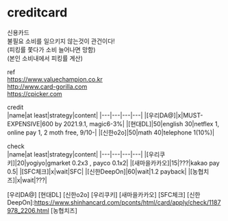 # creditcard

신용카드  
불필요 소비를 일으키지 않는것이 관건이다!  
(피킹률 쫓다가 소비 늘어나면 망함)  
(본인 소비내에서 피킹률 계산)  

ref  
https://www.valuechampion.co.kr  
http://www.card-gorilla.com  
https://cpicker.com  

  
credit  
|name|at least|strategy|content|
|---|---|---|---|
|[우리DA@]|x|MUST-EXPENSIVE|600 by 2021.9.1, magic6-3%|
|[현대DL]|50|english 30|netflex 1, online pay 1, 2 moth free, 9/10-|
|[신한o2o]|50|math 40|telephone 1(10%)|


check  
|name|at least|strategy|content|
|---|---|---|---|
|[우리쿠키]|20|yogiyo|gmarket 0.2x3 , payco 0.1x2|
|[새마을카카오]|15|???|kakao pay 0.5|
|[SFC체크]|x|wait|SFC|
|[신한DeepOn]|60|wait|1.2 payback|
|[농협치즈]|x|wait|???|


[우리DA@]
[현대DL]
[신한o2o]
[우리쿠키]
[새마을카카오]
[SFC체크]
[신한DeepOn]:https://www.shinhancard.com/pconts/html/card/apply/check/1187978_2206.html
[농협치즈]

